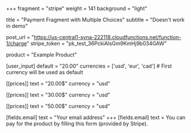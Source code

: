 +++
fragment = "stripe"
weight = 141
background = "light"

title = "Payment Fragment with Multiple Choices"
subtitle = "Doesn't work in demo"

post_url = "https://us-central1-syna-222118.cloudfunctions.net/function-1/charge"
stripe_token = "pk_test_36PckiAlsGm9KmHj9b034GAW"

product = "Example Product"

[user_input]
  default = "20.00"
  currencies = ['usd', 'eur', 'cad'] # First currency will be used as default

[[prices]]
  text = "20.00$"
  currency = "usd"

[[prices]]
  text = "30.00$"
  currency = "usd"

[[prices]]
  text = "50.00$"
  currency = "usd"

[fields.email]
  text = "Your email address"
+++
[fields.email]
   text = 
You can pay for the product by filling this form (provided by Stripe).
